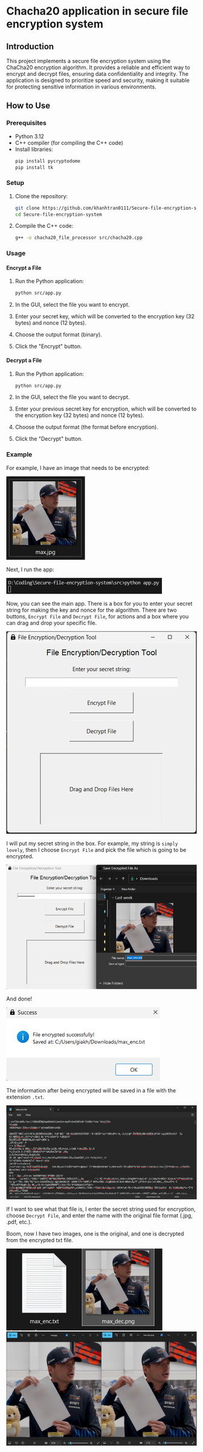 # Chacha20 application in secure file encryption system

## Introduction

This project implements a secure file encryption system using the ChaCha20 encryption algorithm. It provides a reliable and efficient way to encrypt and decrypt files, ensuring data confidentiality and integrity. The application is designed to prioritize speed and security, making it suitable for protecting sensitive information in various environments.


## How to Use

### Prerequisites
- Python 3.12
- C++ compiler (for compiling the C++ code)
- Install libraries:
    ```sh
    pip install pycryptodome
    pip install tk
    ```

### Setup
1. Clone the repository:
    ```sh
    git clone https://github.com/khanhtran0111/Secure-file-encryption-system.git
    cd Secure-file-encryption-system
    ```

2. Compile the C++ code:
    ```sh
    g++ -o chacha20_file_processor src/chacha20.cpp
    ```

### Usage

#### Encrypt a File
1. Run the Python application:
    ```sh
    python src/app.py
    ```

2. In the GUI, select the file you want to encrypt.
3. Enter your secret key, which will be converted to the encryption key (32 bytes) and nonce (12 bytes).
4. Choose the output format (binary).
5. Click the "Encrypt" button.

#### Decrypt a File
1. Run the Python application:
    ```sh
    python src/app.py
    ```

2. In the GUI, select the file you want to decrypt.
3. Enter your previous secret key for encryption, which will be converted to the encryption key (32 bytes) and nonce (12 bytes).
4. Choose the output format (the format before encryption).
5. Click the "Decrypt" button.

### Example

For example, I have an image that needs to be encrypted:

![Max Verstappen image](rm/1.png)

Next, I run the app:

![Run app](rm/2.png)

Now, you can see the main app. There is a box for you to enter your secret string for making the key and nonce for the algorithm. There are two buttons, `Encrypt File` and `Decrypt File`, for actions and a box where you can drag and drop your specific file.

![App](rm/3.png)

I will put my secret string in the box. For example, my string is `simply lovely`, then I choose `Encrypt File` and pick the file which is going to be encrypted.

![Example](rm/4.png)

And done!

![Done](rm/5.png)

The information after being encrypted will be saved in a file with the extension `.txt`.

![Encrypted file](rm/6.png)

If I want to see what that file is, I enter the secret string used for encryption, choose `Decrypt File`, and enter the name with the original file format (.jpg, .pdf, etc.).

Boom, now I have two images, one is the original, and one is decrypted from the encrypted txt file.

![Decrypted image 1](rm/8.png)
![Decrypted image 2](rm/9.png)